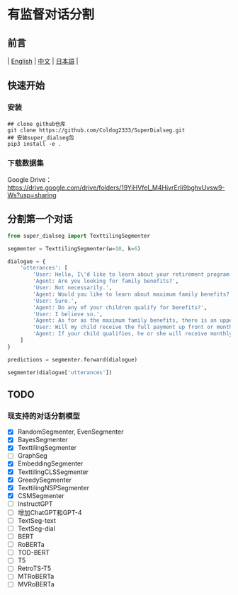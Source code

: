 # 有监督对话分割
## 前言
| [English](README.md) | [中文](README-zh.md) | [日本語](README-jp.md) |

## 快速开始
### 安装
```shell
## clone github仓库
git clone https://github.com/Coldog2333/SuperDialseg.git
## 安装super_dialseg包
pip3 install -e .
```
### 下载数据集
Google Drive：https://drive.google.com/drive/folders/19YiHVfeI_M4HivrErIi9bghvUvsw9-Ws?usp=sharing


## 分割第一个对话
```python
from super_dialseg import TexttilingSegmenter

segmenter = TexttilingSegmenter(w=10, k=6)

dialogue = {
    'utterances': [
        'User: Hello, I\'d like to learn about your retirement program.',
        'Agent: Are you looking for family benefits?',
        'User: Not necessarily.',
        'Agent: Would you like to learn about maximum family benefits?',
        'User: Sure.',
        'Agent: Do any of your children qualify for benefits?',
        'User: I believe so.',
        'Agent: As for as the maximum family benefits, there is an upper payout limit.',
        'User: Will my child receive the full payment up front or monthly payments?',
        'Agent: If your child qualifies, he or she will receive monthly payments.'
    ]
}

predictions = segmenter.forward(dialogue)

segmenter(dialogue['utterances'])
```

## TODO
### 现支持的对话分割模型
- [X] RandomSegmenter, EvenSegmenter
- [X] BayesSegmenter
- [X] TexttilingSegmenter
- [ ] GraphSeg
- [X] EmbeddingSegmenter
- [X] TexttilingCLSSegmenter
- [X] GreedySegmenter
- [X] TexttilingNSPSegmenter
- [X] CSMSegmenter
- [ ] InstructGPT
- [ ] 增加ChatGPT和GPT-4
- [ ] TextSeg-text
- [ ] TextSeg-dial
- [ ] BERT
- [ ] RoBERTa
- [ ] TOD-BERT
- [ ] T5
- [ ] RetroTS-T5
- [ ] MTRoBERTa
- [ ] MVRoBERTa
